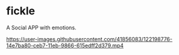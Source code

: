 
# fickle

A Social APP with emotions.


https://user-images.githubusercontent.com/41856083/122198776-14e7ba80-ceb7-11eb-9866-615edff2d379.mp4


